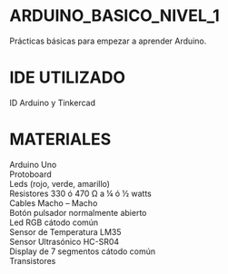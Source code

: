 # ARDUINO_BASICO_NIVEL_1
Prácticas básicas para empezar a aprender Arduino. 

# IDE UTILIZADO                                                                                                                                                           
ID Arduino y Tinkercad

# MATERIALES
Arduino Uno                                                                                                                                                      
Protoboard                                                                                                                                                     
Leds (rojo, verde, amarillo)                                                                                                                                             
Resistores 330 ó 470 Ω a ¼ ó ½ watts                                                                                                                              
Cables Macho – Macho                                                                                                                             
Botón pulsador normalmente abierto                                                                                                                             
Led RGB cátodo común                                                                                                                             
Sensor de Temperatura LM35                                                                                                                             
Sensor Ultrasónico HC-SR04                                                                                                                             
Display de 7 segmentos cátodo común                                                                                                                                       
Transistores                                                                                                                                                             
